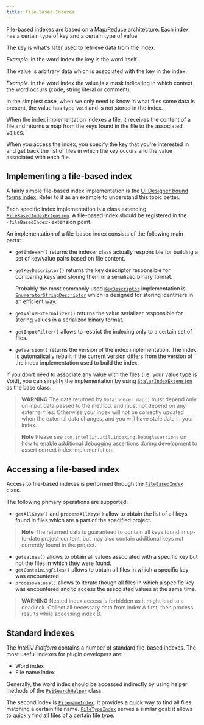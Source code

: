 ```yaml
---
title: File-based Indexes
---
```


File-based indexes are based on a Map/Reduce architecture. Each index has a certain type of key and a certain type of value.

The key is what's later used to retrieve data from the index.

*Example:* in the word index the key is the word itself.

The value is arbitrary data which is associated with the key in the index.

*Example:* in the word index the value is a mask indicating in which context the word occurs (code, string literal or comment).

In the simplest case, when we only need to know in what files some data is present, the value has type `Void` and is not stored in the index.

When the index implementation indexes a file, it receives the content of a file and returns a map from the keys found in the file to the associated values.

When you access the index, you specify the key that you're interested in and get back the list of files in which the key occurs and the value associated with each file.

## Implementing a file-based index

A fairly simple file-based index implementation is the [UI Designer bound forms index](upsource:///plugins/ui-designer/src/com/intellij/uiDesigner/binding/FormClassIndex.java). Refer to it as an example to understand this topic better.

Each specific index implementation is a class extending [`FileBasedIndexExtension`](upsource:///platform/indexing-api/src/com/intellij/util/indexing/FileBasedIndexExtension.java). A file-based index should be registered in the `<fileBasedIndex>` extension point.

An implementation of a file-based index consists of the following main parts:

* `getIndexer()` returns the indexer class actually responsible for building a set of key/value pairs based on file content.
* `getKeyDescriptor()` returns the key descriptor responsible for comparing keys and storing them in a serialized binary format.

   Probably the most commonly used [`KeyDescriptor`](upsource:///platform/util/src/com/intellij/util/io/KeyDescriptor.java) implementation is [`EnumeratorStringDescriptor`](upsource:///platform/util/src/com/intellij/util/io/EnumeratorStringDescriptor.java) which is designed for storing identifiers in an efficient way.
* `getValueExternalizer()` returns the value serializer responsible for storing values in a serialized binary format.
* `getInputFilter()` allows to restrict the indexing only to a certain set of files.
* `getVersion()` returns the version of the index implementation. The index is automatically rebuilt if the current version differs from the version of the index implementation used to build the index.

If you don't need to associate any value with the files (i.e. your value type is Void), you can simplify the implementation by using [`ScalarIndexExtension`](upsource:///platform/indexing-impl/src/com/intellij/util/indexing/ScalarIndexExtension.java) as the base class.

> **WARNING** The data returned by `DataIndexer.map()` must depend only on input data passed to the method, and must not depend on any external files. Otherwise your index will not be correctly updated when the external data changes, and you will have stale data in your index.

> **Note** Please see `com.intellij.util.indexing.DebugAssertions` on how to enable additional debugging assertions during development to assert correct index implementation.

## Accessing a file-based index

Access to file-based indexes is performed through the [`FileBasedIndex`](upsource:///platform/indexing-api/src/com/intellij/util/indexing/FileBasedIndex.java) class.

The following primary operations are supported:

* `getAllKeys()` and `processAllKeys()` allow to obtain the list of all keys found in files which are a part of the specified project.

> **Note** The returned data is guaranteed to contain all keys found in up-to-date project content, but may also contain additional keys not currently found in the project.

* `getValues()` allows to obtain all values associated with a specific key but not the files in which they were found.
* `getContainingFiles()` allows to obtain all files in which a specific key was encountered.
* `processValues()` allows to iterate though all files in which a specific key was encountered and to access the associated values at the same time.

> **WARNING** Nested index access is forbidden as it might lead to a deadlock. Collect all necessary data from index A first, then process results while accessing index B.

## Standard indexes

The *IntelliJ Platform* contains a number of standard file-based indexes. The most useful indexes for plugin developers are:

* Word index
* File name index

Generally, the word index should be accessed indirectly by using helper methods of the [`PsiSearchHelper`](upsource:///platform/indexing-api/src/com/intellij/psi/search/PsiSearchHelper.java) class.

The second index is [`FilenameIndex`](upsource:///platform/indexing-impl/src/com/intellij/psi/search/FilenameIndex.java). It provides a quick way to find all files matching a certain file name. [`FileTypeIndex`](upsource:///platform/indexing-impl/src/com/intellij/psi/search/FileTypeIndex.java) serves a similar goal: it allows to quickly find all files of a certain file type.
